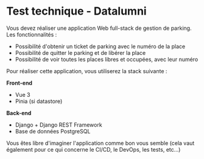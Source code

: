 # Test technique - Datalumni

Vous devez réaliser une application Web full-stack de gestion de parking. Les fonctionnalités :

- Possibilité d'obtenir un ticket de parking avec le numéro de la place
- Possibilité de quitter le parking et de libérer la place
- Possibilité de voir toutes les places libres et occupées, avec leur numéro

Pour réaliser cette application, vous utiliserez la stack suivante :

**Front-end**

- Vue 3
- Pinia (si datastore)

**Back-end**

- Django + Django REST Framework
- Base de données PostgreSQL

Vous êtes libre d'imaginer l'application comme bon vous semble (cela vaut également pour ce qui concerne le CI/CD, le DevOps, les tests, etc...)
